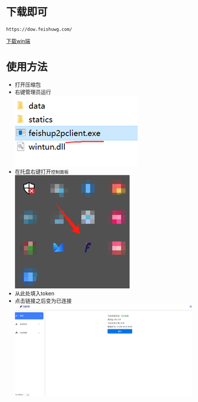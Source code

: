 # 下载即可
`https://dow.feishuwg.com/`



[下载win端](https://dow.feishuwg.com/feishup2pclient_win.rar "单击跳转下载")

# 使用方法


* 打开压缩包
* 右键管理员运行  
![](2024-04-03-00-29-33.png)
* 在托盘右键打开`控制面板`  
![](2024-04-03-00-28-45.png)
* 从此处填入token
* 点击链接之后变为已连接  
![](2024-04-03-00-30-58.png)